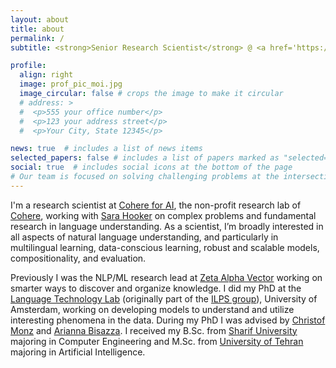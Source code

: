 ```yaml
---
layout: about
title: about
permalink: /
subtitle: <strong>Senior Research Scientist</strong> @ <a href='https://cohere.for.ai/'>Cohere For AI</a>  #  •  Understands Language  

profile:
  align: right
  image: prof_pic_moi.jpg
  image_circular: false # crops the image to make it circular
  # address: >
  #  <p>555 your office number</p>
  #  <p>123 your address street</p>
  #  <p>Your City, State 12345</p>

news: true  # includes a list of news items
selected_papers: false # includes a list of papers marked as "selected={true}"
social: true  # includes social icons at the bottom of the page
# Our team is focused on solving challenging problems at the intersection of AI x Biotech, building a fully-integrated AI platform for drug discovery. If this resonates with you, we are actively hiring (full-time + internships)!
---
```


I'm a research scientist at [Cohere for AI](https://cohere.com/research), the non-profit research lab of [Cohere](https://cohere.com/), working with [Sara Hooker](https://www.sarahooker.me/) on complex problems and fundamental research in language understanding.
As a scientist, I’m broadly interested in all aspects of natural language understanding, and particularly in multilingual learning, data-conscious learning, robust and scalable models, compositionality, and evaluation.

Previously I was the NLP/ML research lead at [Zeta Alpha Vector](https://www.zeta-alpha.com/) working on smarter ways to discover and organize knowledge. 
I did my PhD at the [Language Technology Lab](https://ltl.science.uva.nl/) (originally part of the [ILPS group](https://irlab.science.uva.nl/)), University of Amsterdam, working on developing models to understand and utilize interesting phenomena in the data. 
During my PhD I was advised by [Christof Monz](https://staff.fnwi.uva.nl/c.monz/index.html) and [Arianna Bisazza](http://www.cs.rug.nl/~bisazza/index.html). I received my B.Sc. from [Sharif University](http://www.en.sharif.edu/) majoring in Computer Engineering and M.Sc. from [University of Tehran](https://ut.ac.ir/en) majoring in Artificial Intelligence.
